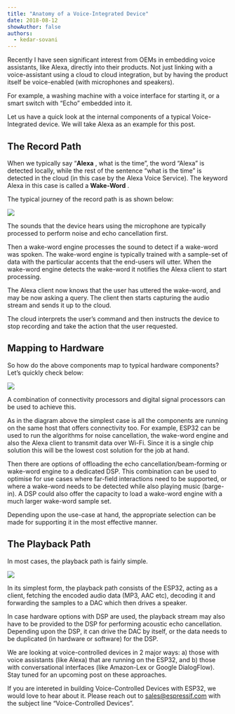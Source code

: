 ```yaml
---
title: "Anatomy of a Voice-Integrated Device"
date: 2018-08-12
showAuthor: false
authors: 
  - kedar-sovani
---
```

Recently I have seen significant interest from OEMs in embedding voice assistants, like Alexa, directly into their products. Not just linking with a voice-assistant using a cloud to cloud integration, but by having the product itself be voice-enabled (with microphones and speakers).

For example, a washing machine with a voice interface for starting it, or a smart switch with “Echo” embedded into it.

Let us have a quick look at the internal components of a typical Voice-Integrated device. We will take Alexa as an example for this post.

## The Record Path

When we typically say “__Alexa__ , what is the time”, the word “Alexa” is detected locally, while the rest of the sentence “what is the time” is detected in the cloud (in this case by the Alexa Voice Service). The keyword Alexa in this case is called a __Wake-Word__ .

The typical journey of the record path is as shown below:

![](https://miro.medium.com/v2/resize:fit:640/format:webp/1*WUJ5BoIynnBDwz5x-ZvWDQ.png)

The sounds that the device hears using the microphone are typically processed to perform noise and echo cancellation first.

Then a wake-word engine processes the sound to detect if a wake-word was spoken. The wake-word engine is typically trained with a sample-set of data with the particular accents that the end-users will utter. When the wake-word engine detects the wake-word it notifies the Alexa client to start processing.

The Alexa client now knows that the user has uttered the wake-word, and may be now asking a query. The client then starts capturing the audio stream and sends it up to the cloud.

The cloud interprets the user’s command and then instructs the device to stop recording and take the action that the user requested.

## Mapping to Hardware

So how do the above components map to typical hardware components? Let’s quickly check below:

![](https://miro.medium.com/v2/resize:fit:640/format:webp/1*kRMuLorQuwE45hH8AlUYPQ.png)

A combination of connectivity processors and digital signal processors can be used to achieve this.

As in the diagram above the simplest case is all the components are running on the same host that offers connectivity too. For example, ESP32 can be used to run the algorithms for noise cancellation, the wake-word engine and also the Alexa client to transmit data over Wi-Fi. Since it is a single chip solution this will be the lowest cost solution for the job at hand.

Then there are options of offloading the echo cancellation/beam-forming or wake-word engine to a dedicated DSP. This combination can be used to optimise for use cases where far-field interactions need to be supported, or where a wake-word needs to be detected while also playing music (barge-in). A DSP could also offer the capacity to load a wake-word engine with a much larger wake-word sample set.

Depending upon the use-case at hand, the appropriate selection can be made for supporting it in the most effective manner.

## The Playback Path

In most cases, the playback path is fairly simple.

![](https://miro.medium.com/v2/resize:fit:640/format:webp/1*lhBzdsuTtvXWhwwAH_ySqA.png)

In its simplest form, the playback path consists of the ESP32, acting as a client, fetching the encoded audio data (MP3, AAC etc), decoding it and forwarding the samples to a DAC which then drives a speaker.

In case hardware options with DSP are used, the playback stream may also have to be provided to the DSP for performing acoustic echo cancellation. Depending upon the DSP, it can drive the DAC by itself, or the data needs to be duplicated (in hardware or software) for the DSP.

We are looking at voice-controlled devices in 2 major ways: a) those with voice assistants (like Alexa) that are running on the ESP32, and b) those with conversational interfaces (like Amazon-Lex or Google DialogFlow). Stay tuned for an upcoming post on these approaches.

If you are intereted in building Voice-Controlled Devices with ESP32, we would love to hear about it. Please reach out to sales@espressif.com with the subject line “Voice-Controlled Devices”.
